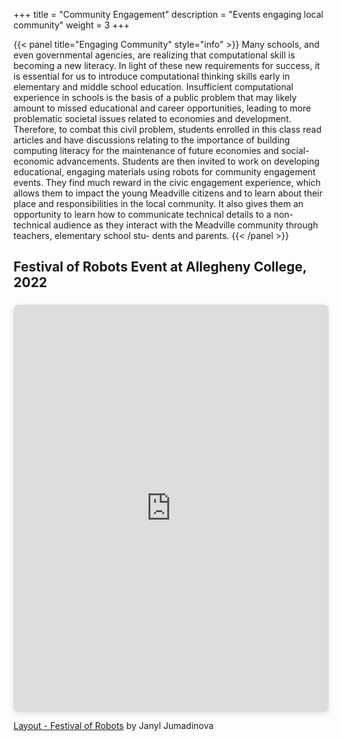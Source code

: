 +++ 
title = "Community Engagement"
description = "Events engaging local community" 
weight = 3
+++

{{< panel title="Engaging Community" style="info" >}} 
Many schools, and even governmental agencies, are realizing that computational skill is becoming a new literacy. In light of these new requirements for success, it is essential for us to
introduce computational thinking skills early in elementary and middle school education. 
Insufficient computational experience in schools is the basis of a public problem that may likely amount
to missed educational and career opportunities, leading to more problematic societal issues related
to economies and development. Therefore, to combat this civil problem, students enrolled in this
class read articles and have discussions relating to the importance of building computing literacy
for the maintenance of future economies and social-economic advancements. Students are then invited to work
on developing educational, engaging materials using robots for community engagement events. They find much reward in the civic engagement experience, which allows them to impact the
young Meadville citizens and to learn about their place and responsibilities in the local community.
It also gives them an opportunity to learn how to communicate technical details to a non-technical
audience as they interact with the Meadville community through teachers, elementary school stu-
dents and parents. {{< /panel >}}

## Festival of Robots Event at Allegheny College, 2022

<div style="position: relative; width: 100%; height: 0; padding-top: 129.4118%;
 padding-bottom: 0; box-shadow: 0 2px 8px 0 rgba(63,69,81,0.16); margin-top: 1.6em; margin-bottom: 0.9em; overflow: hidden;
 border-radius: 8px; will-change: transform;">
  <iframe loading="lazy" style="position: absolute; width: 100%; height: 100%; top: 0; left: 0; border: none; padding: 0;margin: 0;"
    src="https:&#x2F;&#x2F;www.canva.com&#x2F;design&#x2F;DAFTn8Lj760&#x2F;view?embed" allowfullscreen="allowfullscreen" allow="fullscreen">
  </iframe>
</div>
<a href="https:&#x2F;&#x2F;www.canva.com&#x2F;design&#x2F;DAFTn8Lj760&#x2F;view?utm_content=DAFTn8Lj760&amp;utm_campaign=designshare&amp;utm_medium=embeds&amp;utm_source=link" target="_blank" rel="noopener">Layout - Festival of Robots</a> by Janyl Jumadinova
